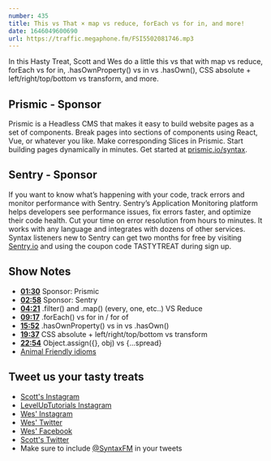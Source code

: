 ```yaml
---
number: 435
title: This vs That × map vs reduce, forEach vs for in, and more!
date: 1646049600690
url: https://traffic.megaphone.fm/FSI5502081746.mp3
---
```


In this Hasty Treat, Scott and Wes do a little this vs that with map vs reduce, forEach vs for in, .hasOwnProperty() vs in vs .hasOwn(), CSS absolute + left/right/top/bottom vs transform, and more.

## Prismic - Sponsor

Prismic is a Headless CMS that makes it easy to build website pages as a set of components. Break pages into sections of components using React, Vue, or whatever you like. Make corresponding Slices in Prismic. Start building pages dynamically in minutes. Get started at [prismic.io/syntax](https://prismic.io/syntax).

## Sentry - Sponsor

If you want to know what’s happening with your code, track errors and monitor performance with Sentry. Sentry’s Application Monitoring platform helps developers see performance issues, fix errors faster, and optimize their code health. Cut your time on error resolution from hours to minutes. It works with any language and integrates with dozens of other services. Syntax listeners new to Sentry can get two months for  free by visiting [Sentry.io](https://sentry.io) and using the coupon code TASTYTREAT during sign up.

## Show Notes

* **[01:30](#t=01:30)** Sponsor: Prismic
* **[02:58](#t=02:58)** Sponsor: Sentry
* **[04:21](#t=04:21)** .filter() and .map() (every, one, etc..) VS Reduce
* **[09:17](#t=09:17)** .forEach() vs for in / for of
* **[15:52](#t=15:52)** .hasOwnProperty() vs in vs .hasOwn()
* **[19:37](#t=19:37)** CSS absolute + left/right/top/bottom vs transform
* **[22:54](#t=22:54)** Object.assign({}, obj) vs {...spread}
* [Animal Friendly idioms](https://www.peta.org/features/animal-friendly-idioms/)

## Tweet us your tasty treats

* [Scott's Instagram](https://www.instagram.com/stolinski/)
* [LevelUpTutorials Instagram](https://www.instagram.com/LevelUpTutorials/)
* [Wes' Instagram](https://www.instagram.com/wesbos/)
* [Wes' Twitter](https://twitter.com/wesbos)
* [Wes' Facebook](https://www.facebook.com/wesbos.developer)
* [Scott's Twitter](https://twitter.com/stolinski)
* Make sure to include [@SyntaxFM](https://twitter.com/SyntaxFM) in your tweets
